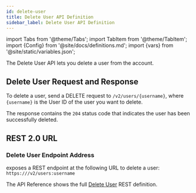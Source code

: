 ```yaml
---
id: delete-user
title: Delete User API Definition
sidebar_label: Delete User API Definition
---
```


import Tabs from '@theme/Tabs';
import TabItem from '@theme/TabItem';
import {Config} from '@site/docs/definitions.md';
import {vars} from '@site/static/variables.json';

The Delete User API lets you delete a user from the account.

## Delete User Request and Response

To delete a user, send a DELETE request to `/v2/users/{username}`, where `{username}`
is the User ID of the user you want to delete.

The response contains the `204` status code that indicates the user has been
successfully deleted.

## REST 2.0 URL

### Delete User Endpoint Address

<Config v="names.product"/> exposes a REST endpoint at the following URL
to delete a user:
<code>https://<Config v="domains.rest.indexing"/>/v2/users:username</code>

The API Reference shows the full [Delete User](/docs/rest-api/delete-user) REST definition.
